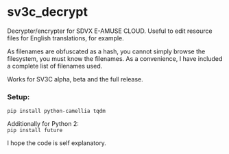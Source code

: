 # sv3c_decrypt

Decrypter/encrypter for SDVX E-AMUSE CLOUD. Useful to edit resource files
for English translations, for example.

As filenames are obfuscated as a hash, you cannot simply browse the filesystem,
you must know the filenames. As a convenience, I have included a complete list
of filenames used.

Works for SV3C alpha, beta and the full release.

### Setup:
`pip install python-camellia tqdm`

Additionally for Python 2:  
`pip install future`

I hope the code is self explanatory.
